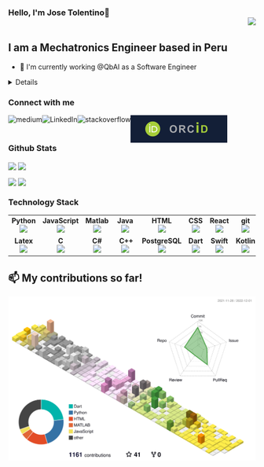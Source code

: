 ### Hello, I'm Jose Tolentino👋 <div align='right'>![](https://komarev.com/ghpvc/?username=jatolentino&color=blue)</div>

## I am a Mechatronics Engineer based in Peru
- 🔭 I'm currently working @QbAI as a Software Engineer
<details>
<ul>
<li> 💬 Languages & Technologies: Shell, C, C++, Java, C#, Matlab, Labview, Python, HTML5, Django, Ruby on Rails, React, PHP, PostgreSQL, CSS, Bootstrap, GNS3, Ansible, Jinja, Podman-containers, JavaScript, Android Studio, ROS, Unity, RTOS, Figma, Adobe XD, Inkscape </li>
<li> 📫 CAD software: Autocad, Solidworks & Solidworks Electrics, Altium PCB </li>
<li> 👀 I’m interested in creating new devices that tap into cutting edge technologies </li>
<li> 📫 How to reach me: jose_antoniotv@hotmail.com </li>
<li> ⚡ Fun fact: I love playing the guitar! </li>
<li> 😄 More of my projects are being uploaded in my spare time </li>
<li> 🌱 I’m currently learning to write code for drivers </li>
</ul>
</details>

### Connect with me

[<img align="left" alt="medium" src="https://img.shields.io/badge/medium-%2312100E.svg?&style=for-the-badge&logo=medium&logoColor=white" />]()
[<img align="left" alt="LinkedIn" src="https://img.shields.io/badge/linkedin-%230077B5.svg?&style=for-the-badge&logo=linkedin&logoColor=white" />](https://www.linkedin.com/in/jose-tolentino-0442a8247/)
[<img align="left" alt="stackoverflow" src="https://img.shields.io/badge/stack%20overflow-FE7A16?logo=stack-overflow&logoColor=white&style=for-the-badge" />]()
[<img align="left" alt="stackoverflow" src="https://github.com/jatolentino/jatolentino/blob/main/img/ORCID_logo.svg" />](https://orcid.org/0000-0002-2350-2113)
<!-- 
<a href="https://orcid.org/0000-0002-2350-2113" target="_blank">![](https://github.com/jatolentino/jatolentino/blob/main/img/ORCID_logo.svg)</a> -->

<br />
<br />

### Github Stats
<p>
	<img width="400px" align="center" src="https://github-readme-stats.vercel.app/api?username=jatolentino&layout=compact"/>
	<img width="400px" align="center" src="https://github-readme-stats.vercel.app/api/top-langs?username=jatolentino&show_icons=true&locale=en&layout=compact&hide=html,shell,css,swift,kotlin,jinja,objective-c,php,common%20workflow%20language,vba,cmake,dart,tex&custom_title=AI%20apps%20languages" />
</p>


<p>
	<img width="400px" align="center" src="https://github-readme-stats.vercel.app/api/top-langs?username=jatolentino&show_icons=true&locale=en&layout=compact&hide=matlab,c%2B%2B,cmake,dart,tex,vba,swift,kotlin,common%20workflow%20language,c&custom_title=Web%20Development%20languages"/>
	<img width="400px" align="center" src="https://github-readme-stats.vercel.app/api/top-langs?username=jatolentino&show_icons=true&locale=en&layout=compact&hide=javascript,python,matlab,html,vba,tex,cmake,shell,css&custom_title=Mobile%20apps%20languages" />
</p>

### Technology Stack

[orcid]: https://orcid.org/0000-0002-2350-2113

<center>
<table width="320px">
    <tbody>
        <tr valign="top">
            <td width="80px" align="center">
            <span><strong>Python</strong></span><br>
            <img height="32px" src="https://cdn.jsdelivr.net/gh/devicons/devicon/icons/python/python-original.svg">
            </td>
            <td width="80px" align="center">
            <span><strong>JavaScript</strong></span><br>
            <img height="32px" src="https://cdn.jsdelivr.net/gh/devicons/devicon/icons/javascript/javascript-original.svg">
            </td>
            <td width="80px" align="center">
            <span><strong>Matlab</strong></span><br>
            <img height="32" src="https://cdn.jsdelivr.net/gh/devicons/devicon/icons/matlab/matlab-original.svg">
            </td>
            <td width="80px" align="center">
            <span><strong>Java</strong></span><br>
            <img height="32" src="https://cdn.jsdelivr.net/gh/devicons/devicon/icons/java/java-original.svg">
            </td>
            <td width="80px" align="center">
            <span><strong>HTML</strong></span><br>
            <img height="32" src="https://cdn.jsdelivr.net/gh/devicons/devicon/icons/html5/html5-original.svg">
            </td>
            <td width="80px" align="center">
            <span><strong>CSS</strong></span><br>
            <img height="32px" src="https://cdn.jsdelivr.net/gh/devicons/devicon/icons/css3/css3-original.svg">
            </td>
            <td width="80px" align="center">
            <span><strong>React</strong></span><br>
            <img height="32px" src="https://cdn.jsdelivr.net/gh/devicons/devicon/icons/react/react-original.svg">
            </td>
            <td width="80px" align="center">
            <span><strong>git</strong></span><br>
            <img height="32px" src="https://cdn.jsdelivr.net/gh/devicons/devicon/icons/git/git-plain.svg">
            </td>
            <td width="80px" align="center">
            <span><strong>GitHub</strong></span><br>
            <img height="32px" src="https://cdn.jsdelivr.net/gh/devicons/devicon/icons/github/github-original.svg">
            <td width="80px" align="center">
            <span><strong>Bash</strong></span><br>
            <img height="32px" src="https://cdn.jsdelivr.net/gh/devicons/devicon/icons/bash/bash-original.svg">
            </td>
        </tr>
        <tr valign="top">
            <td width="80px" align="center">
            <span><strong>Latex</strong></span><br>
            <img height="32px" src="https://cdn.jsdelivr.net/gh/devicons/devicon/icons/latex/latex-original.svg">
            </td>
            <td width="80px" align="center">
            <span><strong>&nbsp&nbsp;&nbsp;C&nbsp&nbsp;&nbsp;</strong></span><br>
            <img height="32px" src="https://cdn.jsdelivr.net/gh/devicons/devicon/icons/c/c-original.svg">
            </td>
            <td width="80px" align="center">
            <span><strong>&nbsp;&nbsp;C#&nbsp;&nbsp;</strong></span><br>
            <img height="32px" src="https://cdn.jsdelivr.net/gh/devicons/devicon/icons/csharp/csharp-original.svg">
            </td>
            <td width="80px" align="center">
            <span><strong>&nbsp;&nbsp;C++&nbsp;</strong></span><br>
            <img height="32px" src="https://cdn.jsdelivr.net/gh/devicons/devicon/icons/cplusplus/cplusplus-original.svg">
            </td>
            <td width="80px" align="center">
            <span><strong>PostgreSQL</strong></span><br>
            <img height="32px" src="https://cdn.jsdelivr.net/gh/devicons/devicon/icons/postgresql/postgresql-original.svg">
            </td>
            <td width="80px" align="center">
            <span><strong>Dart</strong></span><br>
            <img height="32px" src="https://cdn.jsdelivr.net/gh/devicons/devicon/icons/dart/dart-original.svg">
            </td>
            <td width="80px" align="center">
            <span><strong>Swift</strong></span><br>
            <img height="32px" src="https://cdn.jsdelivr.net/gh/devicons/devicon/icons/swift/swift-original.svg">
            </td>
            <td width="80px" align="center">
            <span><strong>Kotlin</strong></span><br>
            <img height="32px" src="https://cdn.jsdelivr.net/gh/devicons/devicon/icons/kotlin/kotlin-original.svg">
            </td>
            <td width="80px" align="center">
            <span><strong>Flutter</strong></span><br>
            <img height="32px" src="https://cdn.jsdelivr.net/gh/devicons/devicon/icons/flutter/flutter-original.svg">
            </td>
            <td width="80px" align="center">
            <span><strong>Unity</strong></span><br>
            <img height="32px" src="https://cdn.jsdelivr.net/gh/devicons/devicon/icons/unity/unity-original.svg">
            </td>
        </tr>
    </tbody>
</table>
</center>

##  📫 My contributions so far!
![](./profile-3d-contrib/profile-season-animate.svg)




